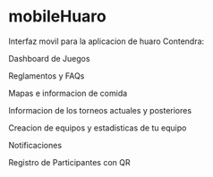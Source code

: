 # mobileHuaro
Interfaz movil para la aplicacion de huaro
Contendra:

Dashboard de Juegos

Reglamentos y FAQs

Mapas e informacion de comida

Informacion de los torneos actuales y posteriores

Creacion de equipos y estadisticas de tu equipo

Notificaciones

Registro de Participantes con QR


